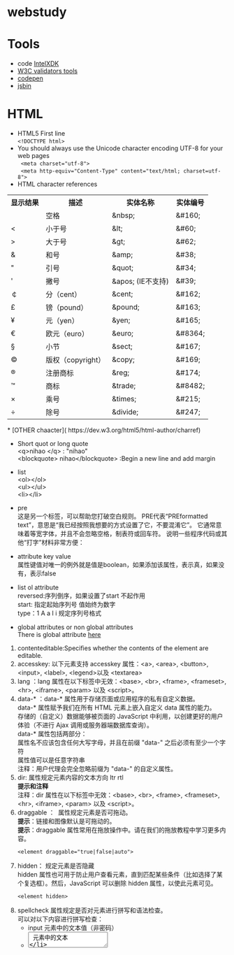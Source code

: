 webstudy
========

# Tools
*  code [IntelXDK](https://software.intel.com/en-us/intel-xdk)
*  [W3C validators tools](http://w3c.github.io/developers/tools/)
*  [codepen](https://codepen.io/)
*  [jsbin](http://jsbin.com/degiwagini/edit?html,output)


# HTML
* HTML5 First line <br/>
`<!DOCTYPE html>`
* You should always use the Unicode character encoding UTF-8 for your web pages <br/>
 ` <meta charset="utf-8">` <br/>
 ` <meta http-equiv="Content-Type" content="text/html; charset=utf-8">`
* HTML character references<br/>
<table>
    <tr>
      <th >显示结果</th>
      <th >描述</th>
      <th >实体名称</th>
      <th >实体编号</th>
    </tr>
    <tr>
      <td>&nbsp;</td>
      <td>空格</td>
      <td>&amp;nbsp;</td>
      <td>&amp;#160;</td>
    </tr>
    <tr>
      <td>&#60;</td>
      <td>小于号</td>
      <td>&amp;lt;</td>
      <td>&amp;#60;</td>
    </tr>
    <tr>
      <td>&gt;</td>
      <td>大于号</td>
      <td>&amp;gt;</td>
      <td>&amp;#62;</td>
    </tr>
    <tr>
      <td>&amp;</td>
      <td>和号</td>
      <td>&amp;amp;</td>
      <td>&amp;#38;</td>
    </tr>
    <tr>
      <td>&quot;</td>
      <td>引号</td>
      <td>&amp;quot;</td>
      <td>&amp;#34;</td>
    </tr>
    <tr>
      <td>'</td>
      <td>撇号&nbsp;</td>
      <td>&amp;apos; (IE不支持)</td>
      <td>&amp;#39;</td>
    </tr>
    <tr>
      <td>￠</td>
      <td>分（cent）</td>
      <td>&amp;cent;</td>
      <td>&amp;#162;</td>
    </tr>
    <tr>
      <td>&pound;</td>
      <td>镑（pound）</td>
      <td>&amp;pound;</td>
      <td>&amp;#163;</td>
    </tr>
    <tr>
      <td>&yen;</td>
      <td>元（yen）</td>
      <td>&amp;yen;</td>
      <td>&amp;#165;</td>
    </tr>
    <tr>
      <td>&euro;</td>
      <td>欧元（euro）</td>
      <td>&amp;euro;</td>
      <td>&amp;#8364;</td>
    </tr>
    <tr>
      <td>§</td>
      <td>小节</td>
      <td>&amp;sect;</td>
      <td>&amp;#167;</td>
    </tr>
    <tr>
      <td>&copy;</td>
      <td>版权（copyright）</td>
      <td>&amp;copy;</td>
      <td>&amp;#169;</td>
    </tr>
    <tr>
      <td>&#174;</td>
      <td>注册商标</td>
      <td>&amp;reg;</td>
      <td>&amp;#174;</td>
    </tr>
    <tr>
      <td>&trade;</td>
      <td>商标</td>
      <td>&amp;trade;</td>
      <td>&amp;#8482;</td>
    </tr>
    <tr>
      <td>×</td>
      <td>乘号</td>
      <td>&amp;times;</td>
      <td>&amp;#215;</td>
    </tr>
    <tr>
      <td>÷</td>
      <td>除号</td>
      <td>&amp;divide;</td>
      <td>&amp;#247;</td>
    </tr>
</table>
*  [OTHER chaacter]( https://dev.w3.org/html5/html-author/charref)

* Short quot  or long quote<br/>
&lt;q&gt;nihao &lt;/q&gt; : &quot;nihao&quot;<br/>
&lt;blockquote&gt; nihao&lt;/blockquote&gt; :Begin a new line and add  margin

* list <br/>
&lt;ol&gt;&lt;/ol&gt; <br/>
&lt;ul&gt;&lt;/ul&gt;<br/>
&lt;li&gt;&lt;/li&gt;

* pre <br/>
这是另一个标签，可以帮助您打破空白规则。 PRE代表“PREformatted text”，意思是“我已经按照我想要的方式设置了它，不要混淆它”。 它通常意味着等宽字体，并且不会忽略空格，制表符或回车符。 说明一些程序代码或其他“打字”材料非常方便：

* attribute key value <br/>
属性键值对唯一的例外就是值是boolean，如果添加该属性，表示真，如果没有，表示false

* list ol attribute <br/> 
reversed:序列倒序，如果设置了start 不起作用<br/> 
start: 指定起始序列号 值始终为数字<br/> 
type：1 A a I i 规定序列号格式

* global attributes or non global attributes<br/> 
There is global attribute [here](https://www.w3.org/wiki/HTML/Attributes/_Global)<br/> 
<ol>
 <li> contenteditable:Specifies whether the contents of the element are editable. </li>
 <li> accesskey: 以下元素支持 accesskey 属性：&lt;a&gt;, &lt;area&gt;, &lt;button&gt;, &lt;input&gt;, &lt;label&gt;, &lt;legend&gt;以及 &lt;textarea&gt; </li>
 <li>  lang ：lang 属性在以下标签中无效：&lt;base>, &lt;br&gt;, &lt;frame&gt;, &lt;frameset&gt;, &lt;hr&gt;, &lt;iframe&gt;, &lt;param&gt; 以及 &lt;script&gt;。</li>
  <li>  data-* ：data-* 属性用于存储页面或应用程序的私有自定义数据。<br/>
data-* 属性赋予我们在所有 HTML 元素上嵌入自定义 data 属性的能力。<br/>
存储的（自定义）数据能够被页面的 JavaScript 中利用，以创建更好的用户体验（不进行 Ajax 调用或服务器端数据库查询）。<br/>
data-* 属性包括两部分：<br/>
属性名不应该包含任何大写字母，并且在前缀 "data-" 之后必须有至少一个字符<br/>
属性值可以是任意字符串<br/>
注释：用户代理会完全忽略前缀为 "data-" 的自定义属性。</li>
 <li> dir: 属性规定元素内容的文本方向 ltr rtl<br/>
<b> 提示和注释 </b> <br/>
注释：dir 属性在以下标签中无效：&lt;base&gt;, &lt;br&gt;, &lt;frame&gt;, &lt;frameset&gt;, &lt;hr&gt;, &lt;iframe&gt;, &lt;param&gt; 以及 &lt;script&gt;。 </li>
 <li> draggable ：  属性规定元素是否可拖动。 <br/>
<b>提示</b>：链接和图像默认是可拖动的。<br/>
<b>提示</b>：draggable 属性常用在拖放操作中。请在我们的拖放教程中学习更多内容。<br/>

`` <element draggable="true|false|auto"> `` </li>

<li> hidden： 规定元素是否隐藏 <br/>
hidden 属性也可用于防止用户查看元素，直到匹配某些条件（比如选择了某个复选框）。然后，JavaScript 可以删除 hidden 属性，以使此元素可见。

`` <element hidden> ``
</li>
<li> spellcheck 属性规定是否对元素进行拼写和语法检查。 <br/>
可以对以下内容进行拼写检查：

* input 元素中的文本值（非密码）
* <textarea> 元素中的文本
* 可编辑元素中的文本
</li>
<li>tabindex 指定tab 顺序
<b>注释：</b >以下元素支持 tabindex 属性：&lt;a&gt;, &lt;area&gt, &lt;button&gt, &lt;input&gt ,&lt;object&gt, &lt;select&gt 以及 &lt;textarea&gt。</li> 
<li> title 属性规定关于元素的额外信息<br/>
 <b>提示：</b>title 属性常与 form 以及 a 元素一同使用，以提供关于输入格式和链接目标的信息。同时它也是 abbr 和 acronym 元素的必需属性。
</li>

<li> id <br/>
可以被CSS 和JS使用 另外可以用来作为链接
&lt;a href="#introduction">1.1 Introduction&lt;/a&gt; &lt!-- This is a hyperlink element which we will learn about later in this week --&gt; 
&lt;p id="introduction"&gt; This paragraph is the Introduction to the webpage&lt;/p&gt; 

</li>

</ol>

* [非全局属性手册](https://developer.mozilla.org/en-US/docs/Web/HTML/Attributes)

* li属性都不赞成使用，使用样式代替



# CSS
hello
# JS
__hello__








